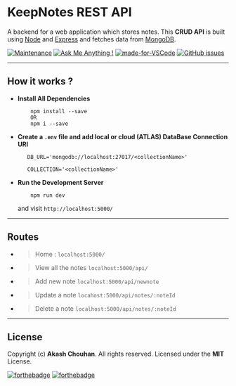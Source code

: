 # KeepNotes REST API

A backend for a web application which stores notes. This **CRUD API** is built using [Node](https://nodejs.org/en/) and [Express](https://expressjs.com/) and fetches data from [MongoDB](https://www.mongodb.com/).

[![Maintenance](https://img.shields.io/badge/Maintained%3F-yes-green.svg)](https://GitHub.com/Naereen/StrapDown.js/graphs/commit-activity)
[![Ask Me Anything !](https://img.shields.io/badge/Ask%20me-anything-1abc9c.svg)](https://GitHub.com/Naereen/ama)
[![made-for-VSCode](https://img.shields.io/badge/Made%20for-VSCode-1f425f.svg)](https://code.visualstudio.com/)
[![GitHub issues](https://img.shields.io/github/issues/saswatamcode/mern-quick-notes-api.svg)](https://GitHub.com/saswatamcode/mern-quick-notes-api/issues/)

---

## How it works ?

- **Install All Dependencies**
  ```sh-session
      npm install --save
      OR
      npm i --save
  ```
- **Create a `.env` file and add local or cloud (ATLAS) DataBase Connection URI**

  ```sh-session
     DB_URL='mongodb://localhost:27017/<collectionName>'

     COLLECTION='<collectionName>'
  ```

- **Run the Development Server**
  ```sh-session
      npm run dev
  ```
  and visit `http://localhost:5000/`

---

## Routes

- > Home : `localhost:5000/`
- > View all the notes `localhost:5000/api/`
- > Add new note `localhost:5000/api/newnote`
- > Update a note `locahost:5000/api/notes/:noteId`
- > Delete a note `localhost:5000/api/notes/:noteId`

---

## License

Copyright (c) **Akash Chouhan**. All rights reserved. Licensed under the **MIT** License.

[![forthebadge](https://forthebadge.com/images/badges/powered-by-black-magic.svg)](https://forthebadge.com)
[![forthebadge](https://forthebadge.com/images/badges/made-with-javascript.svg)](https://forthebadge.com)
